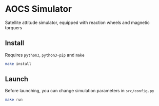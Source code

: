 # AOCS Simulator
Satellite attitude simulator, equipped with reaction wheels and magnetic torquers

## Install
Requires `python3`, `python3-pip` and `make`
```bash
make install
```

## Launch
Before launching, you can change simulation parameters in `src/config.py`
```bash
make run
```
